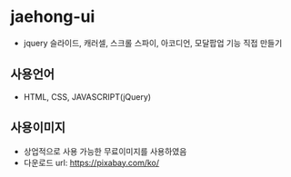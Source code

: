 # jaehong-ui
- jquery 슬라이드, 캐러셀, 스크롤 스파이, 아코디언, 모달팝업 기능 직접 만들기

## 사용언어
- HTML, CSS, JAVASCRIPT(jQuery)

## 사용이미지
- 상업적으로 사용 가능한 무료이미지를 사용하였음
- 다운로드 url: https://pixabay.com/ko/
